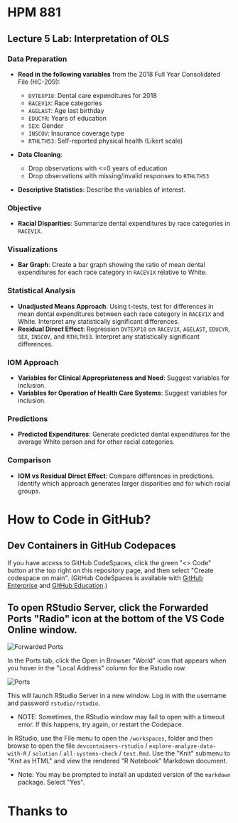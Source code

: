 

# HPM 881

## Lecture 5 Lab: Interpretation of OLS

### Data Preparation
- **Read in the following variables** from the 2018 Full Year Consolidated File (HC-209): 
  - `DVTEXP18`: Dental care expenditures for 2018
  - `RACEV1X`: Race categories
  - `AGELAST`: Age last birthday
  - `EDUCYR`: Years of education
  - `SEX`: Gender
  - `INSCOV`: Insurance coverage type
  - `RTHLTH53`: Self-reported physical health (Likert scale)

- **Data Cleaning**:
  - Drop observations with <=0 years of education
  - Drop observations with missing/invalid responses to `RTHLTH53`

- **Descriptive Statistics**: Describe the variables of interest.

### Objective
- **Racial Disparities**: Summarize dental expenditures by race categories in `RACEV1X`.

### Visualizations
- **Bar Graph**: Create a bar graph showing the ratio of mean dental expenditures for each race category in `RACEV1X` relative to White.

### Statistical Analysis
- **Unadjusted Means Approach**: Using t-tests, test for differences in mean dental expenditures between each race category in `RACEV1X` and White. Interpret any statistically significant differences.
- **Residual Direct Effect**: Regression `DVTEXP18` on `RACEV1X`, `AGELAST`, `EDUCYR`, `SEX`, `INSCOV`, and `RTHLTH53`. Interpret any statistically significant differences.

### IOM Approach
- **Variables for Clinical Appropriateness and Need**: Suggest variables for inclusion.
- **Variables for Operation of Health Care Systems**: Suggest variables for inclusion.

### Predictions
- **Predicted Expenditures**: Generate predicted dental expenditures for the average White person and for other racial categories.

### Comparison
- **IOM vs Residual Direct Effect**: Compare differences in predictions. Identify which approach generates larger disparities and for which racial groups.


# How to Code in GitHub?

## Dev Containers in GitHub Codepaces

If you have access to GitHub CodeSpaces, click the green "<> Code" button at the top right on this repository page, and then select "Create codespace on main". (GitHub CodeSpaces is available with [GitHub Enterprise](https://github.com/enterprise) and [GitHub Education](https://education.github.com/).)

## To open RStudio Server, click the Forwarded Ports "Radio" icon at the bottom of the VS Code Online window.

![Forwarded Ports](img/forwarded_ports.png)

In the Ports tab, click the Open in Browser "World" icon that appears when you hover in the "Local Address" column for the Rstudio row.

![Ports](img/ports.png)

This will launch RStudio Server in a new window. Log in with the username and password `rstudio/rstudio`. 

* NOTE: Sometimes, the RStudio window may fail to open with a timeout error. If this happens, try again, or restart the Codepace.

In RStudio, use the File menu to open the `/workspaces`, folder and then browse to open the file `devcontainers-rstudio` / `explore-analyze-data-with-R` / `solution` /  `all-systems-check` / `test.Rmd`. Use the "Knit" submenu to "Knit as HTML" and view the rendered "R Notebook" Markdown document.

* Note: You may be prompted to install an updated version of the `markdown` package. Select "Yes".

# Thanks to

